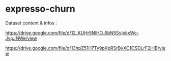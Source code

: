 # expresso-churn

Dataset content & infos :

https://drive.google.com/file/d/12_KUHr5NlHO_6bN5SylpkxWc-JvpJNWe/view

https://drive.google.com/file/d/13hpZ51H7Ty9pKpRSrBvXC1OSDLrF2jHB/view
